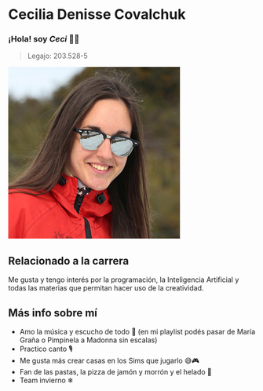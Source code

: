 # Cecilia Denisse Covalchuk

### ¡Hola! soy *Ceci* 👋🏻
> Legajo: 203.528-5

![Foto Cecilia Covalchuk (la típica en la que salís bien y usas en todos lados)](Ceci.jpg)

## Relacionado a la carrera
Me gusta y tengo interés por la programación, la Inteligencia Artificial y todas las materias que permitan hacer uso de la creatividad.  

## Más info sobre mí
- Amo la música y escucho de todo 🎵 (en mi playlist podés pasar de María Graña o Pimpinela a Madonna sin escalas)
- Practico canto 🎙
- Me gusta más crear casas en los Sims que jugarlo 😅🎮
- Fan de las pastas, la pizza de jamón y morrón y el helado 🍨
- Team invierno ❄
